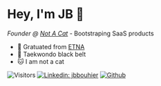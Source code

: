 # Hey, I'm JB 👋
 <em>Founder @ [Not A Cat](https://notacatventures.com)</em> - Bootstraping SaaS products

- 🌋 Gratuated from [ETNA](https://etna.io) 
- 🥋 Taekwondo black belt
- 🐱 I am not a cat

![Visitors](https://visitor-badge.laobi.icu/badge?page_id=jbouhier.jbouhier)
[![Linkedin: jbbouhier](https://img.shields.io/badge/JB-Bouhier-blue?style=flat&logo=Linkedin&logoColor=white&link=https://www.linkedin.com/in/jbbouhier/)](https://www.linkedin.com/in/jbbouhier/)
[![Github](https://img.shields.io/github/followers/jbouhier?label=Follow&style=social)](https://github.com/jbouhier)
